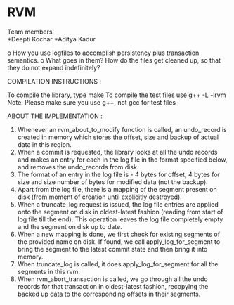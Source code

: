# RVM

Team members   
*Deepti Kochar
*Aditya Kadur  

o	How you use logfiles to accomplish persistency plus transaction semantics.
o	What goes in them? How do the files get cleaned up, so that they do not expand indefinitely?

COMPILATION INSTRUCTIONS :

To compile the library, type   make
To compile the test files use g++ <filename> -L<path to library> -lrvm
Note: Please make sure you use g++, not gcc for test files

ABOUT THE IMPLEMENTATION :

1. Whenever an rvm_about_to_modify function is called, an undo_record is created in memory which stores the offset, size and backup of actual data in this region. 
2. When a commit is requested, the library looks at all the undo records and makes an entry for each in the log file in the format specified below,  and removes the undo_records from disk.  
3. The format of an entry in the log file is - 4 bytes for offset, 4 bytes for size and size number of bytes for modified data (not the backup).
4. Apart from the log file, there is a mapping of the segment present on disk (from moment of creation until explicitly destroyed).
5. When a truncate_log request is issued, the log file entries are applied onto the segment on disk in oldest-latest fashion (reading from start of log file till the end). This operation leaves the log file completely empty and the segment on disk up to date.
6. When a new mapping is done, we first check for existing segments of the provided name on disk. If found, we call apply_log_for_segment to bring the segment to the latest commit state and then bring it into memory.
7. When truncate_log is called, it does apply_log_for_segment for all the segments in this rvm.
8. When rvm_abort_transaction is called, we go through all the undo records for that transaction in oldest-latest fashion, recopying the backed up data to the corresponding offsets in their segments.



